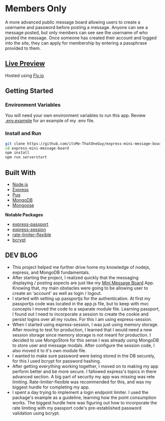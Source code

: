 # Members Only

A more advanced public message board allowing users to create a username and password before posting a message.
Anyone can see a message posted, but only members can see see the username of who posted the message.
Once someone has created their account and logged into the site, they can apply for membership by entering a passphrase provided to them.

## [Live Preview](https://express-members-only.fly.dev/)

Hosted using [Fly.io](https://fly.io/)

## Getting Started

### Environment Variables

You will need your own environment variables to run this app.
Review [.env.example](.env.example) for an example of my .env file.

### Install and Run

```bash
git clone https://github.com/itsMe-ThatOneGuy/express-mini-message-board.git
cd express-mini-message-board
npm install
npm run serverstart
```

## Built With

- [Node.js](https://nodejs.org/en)
- [Express](https://expressjs.com/)
- [Pug](https://pugjs.org/api/getting-started.html)
- [MongoDB](https://www.mongodb.com/)
- [Mongoose](https://mongoosejs.com/docs/)

**Notable Packages**

- [express-passport](https://www.passportjs.org/)
- [express-session](https://www.npmjs.com/package/express-session)
- [rate-limiter-flexible](https://www.npmjs.com/package/rate-limiter-flexible)
- [bcrypt](https://www.npmjs.com/package/bcrypt)

## DEV BLOG

- This project helped me further drive home my knowledge of nodejs, express, and MongoDB fundamentals.
- After starting the project, I realized quickly that the messaging displaying / posting aspects are just like my [Mini Message Board](https://github.com/itsMe-ThatOneGuy/express-mini-message-board) App.
  Knowing that, my main obstacles were going to be allowing user to create an 'account' as well as login / logout.
- I started with setting up passportjs for the authentication. At first my passportjs code was located in the app.js file, but to keep with mvc concepts I moved the code to a separate module file.
  Learning passport, I found out I need to incorporate a session to create the cookie and persist logins over all my routes. For this I am using express-session.
- When I started using express-session, I was just using memory storage. After moving to test for production, I learned that I would need a new session storage since memory storage is not meant for production.
  I decided to use MongoStore for this sense I was already using MongoDB to store user and message modals. After configure the session code, I also moved it to it's own module file.
- I wanted to make sure password were being stored in the DB securely, for this I used bcrypt for password hashing.
- After getting everything working together, I moved on to making my app perform better and be more secure. I fallowed express's topics in there advanced section.
  A big part of security my app was missing was rete limiting. Rate-limiter-flexible was recommended for this, and was my biggest hurdle for completing my app.
- I spent a day trying to implement a login endpoint limiter. I used the package's example as a guideline, learning how the point consumption works.
  The biggest hurdle here was figuring out how to incorporate the rate limiting with my passport code's pre-established password validation using bcrypt.
